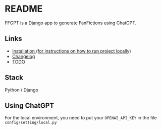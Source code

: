# README

FFGPT is a Django app to generate FanFictions using ChatGPT.

## Links
* [Installation (for instructions on how to run project locally)](docs/INSTALL.md)
* [Changelog](docs/CHANGELOG.md)
* [TODO](docs/TODO.md)

## Stack

Python / Django

## Using ChatGPT

For the local environment, you need to put your `OPENAI_API_KEY` in the file `config/setting/local.py`
